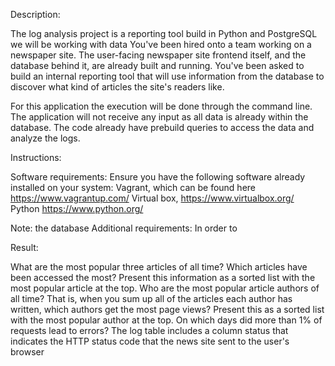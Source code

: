Description:

The log analysis project is a reporting tool build in Python and PostgreSQL we will be working with data You've been hired onto a team working on a newspaper site. The user-facing newspaper site frontend itself, and the database behind it, are already built and running. You've been asked to build an internal reporting tool that will use information from the database to discover what kind of articles the site's readers like.

For this application the execution will be done through the command line. The application will not receive any input as all data is already within the database. The code already have prebuild queries to access the data and analyze the logs.

Instructions:

Software requirements: Ensure you have the following software already installed on your system: Vagrant,	which can be found here https://www.vagrantup.com/ Virtual box, https://www.virtualbox.org/ Python https://www.python.org/

Note: the database Additional requirements: In order to

Result:

What are the most popular three articles of all time? Which articles have been accessed the most? Present this information as a sorted list with the most popular article at the top.
Who are the most popular article authors of all time? That is, when you sum up all of the articles each author has written, which authors get the most page views? Present this as a sorted list with the most popular author at the top.
On which days did more than 1% of requests lead to errors? The log table includes a column status that indicates the HTTP status code that the news site sent to the user's browser

